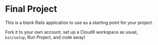# Final Project

This is a blank Rails application to use as a starting point for your project.

Fork it to your own account, set up a Cloud9 workspace as usual, `bin/setup`, Run Project, and code away!
